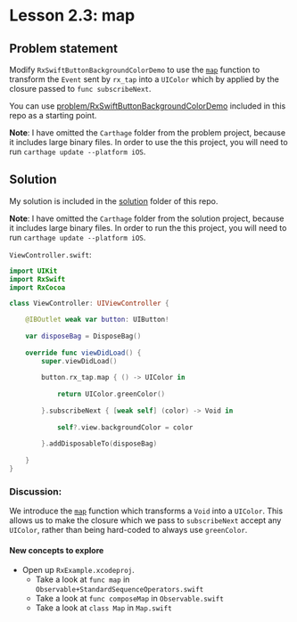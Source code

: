 # Lesson 2.3: map

## Problem statement

Modify `RxSwiftButtonBackgroundColorDemo` to use the [`map`](http://rxmarbles.com/#map) function to transform the `Event` sent by `rx_tap` into a `UIColor` which by applied by the closure passed to `func subscribeNext`.

You can use [problem/RxSwiftButtonBackgroundColorDemo](problem/RxSwiftButtonBackgroundColorDemo) included in this repo as a starting point.

**Note**: I have omitted the `Carthage` folder from the problem project, because it includes large binary files.  In order to use the this project, you will need to run `carthage update --platform iOS`.

## Solution

My solution is included in the [solution](solution) folder of this repo.

**Note**: I have omitted the `Carthage` folder from the solution project, because it includes large binary files.  In order to run the this project, you will need to run `carthage update --platform iOS`.

`ViewController.swift`:

```swift
import UIKit
import RxSwift
import RxCocoa

class ViewController: UIViewController {

    @IBOutlet weak var button: UIButton!
    
    var disposeBag = DisposeBag()
    
    override func viewDidLoad() {
        super.viewDidLoad()
        
        button.rx_tap.map { () -> UIColor in
            
            return UIColor.greenColor()
            
        }.subscribeNext { [weak self] (color) -> Void in
            
            self?.view.backgroundColor = color
            
        }.addDisposableTo(disposeBag)
        
    }
}
```

### Discussion:

We introduce the [`map`](http://rxmarbles.com/#map) function which transforms a `Void` into a `UIColor`.  This allows us to make the closure which we pass to `subscribeNext` accept any `UIColor`, rather than being hard-coded to always use `greenColor`.

#### New concepts to explore

* Open up `RxExample.xcodeproj`.
  * Take a look at `func map` in `Observable+StandardSequenceOperators.swift`
  * Take a look at `func composeMap` in `Observable.swift`
  * Take a look at `class Map` in `Map.swift`
